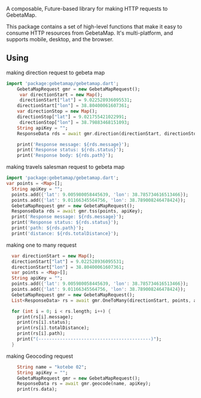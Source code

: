 
A composable, Future-based library for making HTTP requests to GebetaMap.

This package contains a set of high-level functions that make it
easy to consume HTTP resources from GebetaMap. It's multi-platform, and supports mobile, desktop,
and the browser.

## Using
making direction request to gebeta map
```dart
import 'package:gebetamap/gebetamap.dart';
    GebetaMapRequest gmr = new GebetaMapRequest();
     var directionStart = new Map();
     directionStart["lat"] = 9.022528936095531;
    directionStart["lon"] = 38.80400061607361;
    var directionStop = new Map();
    directionStop["lat"] = 9.021755421022991;
     directionStop["lon"] = 38.79883468151093;
    String apiKey = "";
    ResponseData rds = await gmr.direction(directionStart, directionStop, apiKey);

    print('Response message: ${rds.message}');
    print('Response status: ${rds.status}');
    print('Response body: ${rds.path}');

```

making travels salesman request to gebeta map

```dart
import 'package:gebetamap/gebetamap.dart';
var points = <Map>[];
  String apiKey = "";
  points.add({'lat': 9.005980058445639, 'lon': 38.785734616513466});
  points.add({'lat': 9.01166345564756, 'lon': 38.789008246478424});
  GebetaMapRequest gmr = new GebetaMapRequest();
  ResponseData rds = await gmr.tss(points, apiKey);
  print('Response message: ${rds.message}');
  print('Response status: ${rds.status}');
  print('path: ${rds.path}');
  print('distance: ${rds.totalDistance}');
```

making one to many request 
```dart
  var directionStart = new Map();
  directionStart["lat"] = 9.022528936095531;
  directionStart["lon"] = 38.80400061607361;
  var points = <Map>[];
  String apiKey = "";
  points.add({'lat': 9.005980058445639, 'lon': 38.785734616513466});
  points.add({'lat': 9.01166345564756, 'lon': 38.789008246478424});
  GebetaMapRequest gmr = new GebetaMapRequest();
  List<ResponseData> rs = await gmr.OneToMany(directionStart, points, apiKey);

  for (int i = 0; i < rs.length; i++) {
    print(rs[i].message);
    print(rs[i].status);
    print(rs[i].totalDistance);
    print(rs[i].path);
    print("(------------------------------------------)");
  }
```



making Geocoding request
``` dart
    String name = "kotebe 02";
    String apiKey = "";
    GebetaMapRequest gmr = new GebetaMapRequest();
    ResponseData rs = await gmr.geocode(name, apiKey);
    print(rs.data);
```


